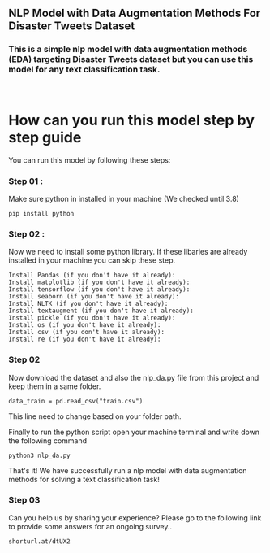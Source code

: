 ## **NLP Model with Data Augmentation Methods For Disaster Tweets Dataset**  
  



### This is a simple nlp model with data augmentation methods (EDA) targeting Disaster Tweets dataset but you can use this model for any text classification task.  
  
  

<br/>

# How can you run this model step by step guide

You can run this model by following these steps:

### Step 01 :

Make sure python in installed in your machine (We checked until 3.8)

```
pip install python
```

### Step 02 :

Now we need to install some python library. If these libaries are already installed in your machine you can skip these step.

```
Install Pandas (if you don't have it already):
Install matplotlib (if you don't have it already):
Install tensorflow (if you don't have it already):
Install seaborn (if you don't have it already):
Install NLTK (if you don't have it already):
Install textaugment (if you don't have it already): 
Install pickle (if you don't have it already): 
Install os (if you don't have it already): 
Install csv (if you don't have it already): 
Install re (if you don't have it already):  
```
### Step 02

Now download the dataset and also the nlp_da.py file from this project and keep them in a same folder. 

```
data_train = pd.read_csv("train.csv")
```
This line need to change based on your folder path.


Finally to run the python script open your machine terminal and write down the following command

```
python3 nlp_da.py
```

That's it! We have successfully run a nlp model with data augmentation methods for solving a text classification task!

### Step 03
Can you help us by sharing your experience? Please go to the following link to provide some answers for an ongoing survey..

```
shorturl.at/dtUX2
```
